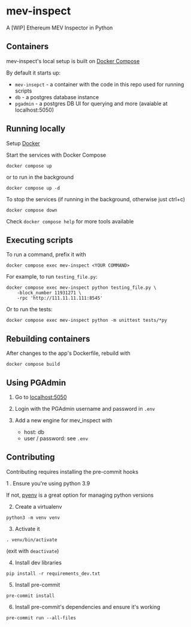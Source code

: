 # mev-inspect
A [WIP] Ethereum MEV Inspector in Python

## Containers
mev-inspect's local setup is built on [Docker Compose](https://docs.docker.com/compose/)

By default it starts up:
- `mev-insepct` - a container with the code in this repo used for running scripts
- `db` - a postgres database instance
- `pgadmin` - a postgres DB UI for querying and more (avaiable at localhost:5050)

## Running locally
Setup [Docker](https://www.docker.com/products/docker-desktop)

Start the services with Docker Compose
```
docker compose up
```
or to run in the background
```
docker compose up -d
```

To stop the services (if running in the background, otherwise just ctrl+c)
```
docker compose down
```

Check `docker compose help` for more tools available

## Executing scripts
To run a command, prefix it with
```
docker compose exec mev-inspect <YOUR COMMAND>
```

For example, to run `testing_file.py`:
```
docker compose exec mev-inspect python testing_file.py \
    -block_number 11931271 \
    -rpc 'http://111.11.11.111:8545'
```

Or to run the tests:
```
docker compose exec mev-inspect python -m unittest tests/*py
```

## Rebuilding containers
After changes to the app's Dockerfile, rebuild with
```
docker compose build
```

## Using PGAdmin

1. Go to [localhost:5050](localhost:5050)

2. Login with the PGAdmin username and password in `.env`

3. Add a new engine for mev_inspect with
    - host: db
    - user / password: see `.env`

## Contributing
Contributing requires installing the pre-commit hooks

1 . Ensure you're using python 3.9

If not, [pyenv](https://github.com/pyenv/pyenv) is a great option for managing python versions

2. Create a virtualenv
```
python3 -m venv venv
```

3. Activate it
```
. venv/bin/activate
```
(exit with `deactivate`)

4. Install dev libraries
```
pip install -r requirements_dev.txt
```

5. Install pre-commit
```
pre-commit install
```

6. Install pre-commit's dependencies and ensure it's working
```
pre-commit run --all-files
```
